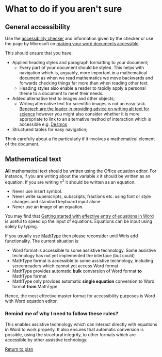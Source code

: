 # What to do if you aren't sure

## General accessibility

Use the [accessibility checker](checker.html) and information given by the checker or use the page by Microsoft on [making your word documents accessible](https://support.office.com/en-gb/article/make-your-word-documents-accessible-to-people-with-disabilities-d9bf3683-87ac-47ea-b91a-78dcacb3c66d).

This should ensure that you have:
* Applied heading styles and paragraph formatting to your document;
  * Every part of your document should be styled. This helps with navigation which is, arguably, more important in a mathematical document as when we read mathematics we move backwards and forwards checking things far more than when reading other text.
  * Heading styles also enable a reader to rapidly apply a personal theme to a document to meet their needs. 
* Added alternative text to images and other objects;
  * Writing alternative text for scientific images is not an easy task. [Benetech are the leader in providing advice on writing alt text for science](http://diagramcenter.org/) however you might also consider whether it is more appropriate to link to an alternative method of interaction which is accessible e.g. [Desmos](https://www.desmos.com/accessibility)
* Structured tables for easy navigation;

Think carefully about a fix particularly if it involves a mathematical element of the document. 

## Mathematical text

**All** mathematical text should be written using the Office equation editor. For instance, if you are writing about the variable $x$ it should be written as an equation. If you are writing $x^2$ it should be written as an equation.

* Never use insert symbol.
* Never write superscripts, subscripts, fractions etc. using font or style changes and standard keyboard input alone
* Never use an image of an equation.

You may find that [Getting started with effective entry of equations in Word](http://www.mathcentre.ac.uk/bathmash/Word/index.html) is useful to speed up the input of equations. Equations can be input using solely by typing. 

If you usually use [MathType](http://www.wiris.com/mathtype) then please reconsider until Wiris add functionality. The current situation is:

* Word format is accessible to some assistive technology. Some assistive technology has not yet implemented the interface (but could)
* MathType format is accessible to some assistive technology, including screenreaders which cannot yet access Word format
* MathType provides automatic **bulk** conversion of Word format **to** MathType format
* MathType only provides automatic **single equation** conversion to Word format **from** MathType

Hence, the most effective master format for accessibility purposes is Word with Word equation editor. 

### Remind me of why I need to follow these rules?

This enables assistive technology which can interact directly with equations in Word to work properly. It also ensures that automatic conversion is possible, using the structural integrity, to other formats which are accessible by other assistive technology. <!-- For a full overview of the current situation see the [table which tells us which AT works with which formats]().-->

[Return to plan](index.html)
